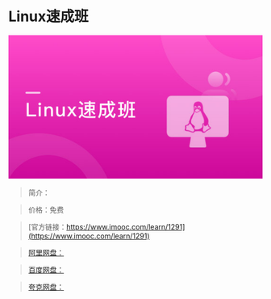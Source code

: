 # Linux速成班

![img](../../assets/5fe443100001f2a805400304.jpg)

> 简介：

> 价格：免费

> [官方链接：https://www.imooc.com/learn/1291](https://www.imooc.com/learn/1291)

> [阿里网盘：]()

> [百度网盘：]()

> [夸克网盘：]()
